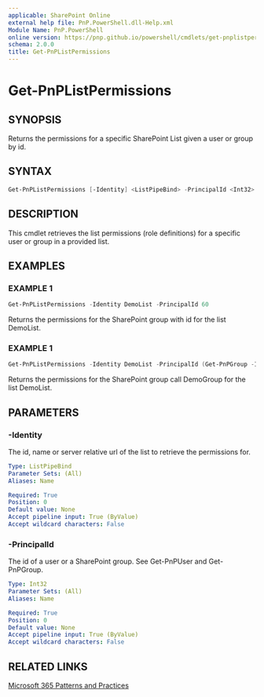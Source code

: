 ```yaml
---
applicable: SharePoint Online
external help file: PnP.PowerShell.dll-Help.xml
Module Name: PnP.PowerShell
online version: https://pnp.github.io/powershell/cmdlets/get-pnplistpermissions
schema: 2.0.0
title: Get-PnPListPermissions
---
```


# Get-PnPListPermissions

## SYNOPSIS
Returns the permissions for a specific SharePoint List given a user or group by id.

## SYNTAX

```powershell
Get-PnPListPermissions [-Identity] <ListPipeBind> -PrincipalId <Int32>
```

## DESCRIPTION

This cmdlet retrieves the list permissions (role definitions) for a specific user or group in a provided list.

## EXAMPLES

### EXAMPLE 1
```powershell
Get-PnPListPermissions -Identity DemoList -PrincipalId 60
```

Returns the permissions for the SharePoint group with id for the list DemoList.

### EXAMPLE 1
```powershell
Get-PnPListPermissions -Identity DemoList -PrincipalId (Get-PnPGroup -Identity DemoGroup).Id
```

Returns the permissions for the SharePoint group call DemoGroup for the list DemoList.

## PARAMETERS


### -Identity
The id, name or server relative url of the list to retrieve the permissions for.

```yaml
Type: ListPipeBind
Parameter Sets: (All)
Aliases: Name

Required: True
Position: 0
Default value: None
Accept pipeline input: True (ByValue)
Accept wildcard characters: False
```

### -PrincipalId
The id of a user or a SharePoint group. See Get-PnPUser and Get-PnPGroup.

```yaml
Type: Int32
Parameter Sets: (All)
Aliases: Name

Required: True
Position: 0
Default value: None
Accept pipeline input: True (ByValue)
Accept wildcard characters: False
```

## RELATED LINKS

[Microsoft 365 Patterns and Practices](https://aka.ms/m365pnp)